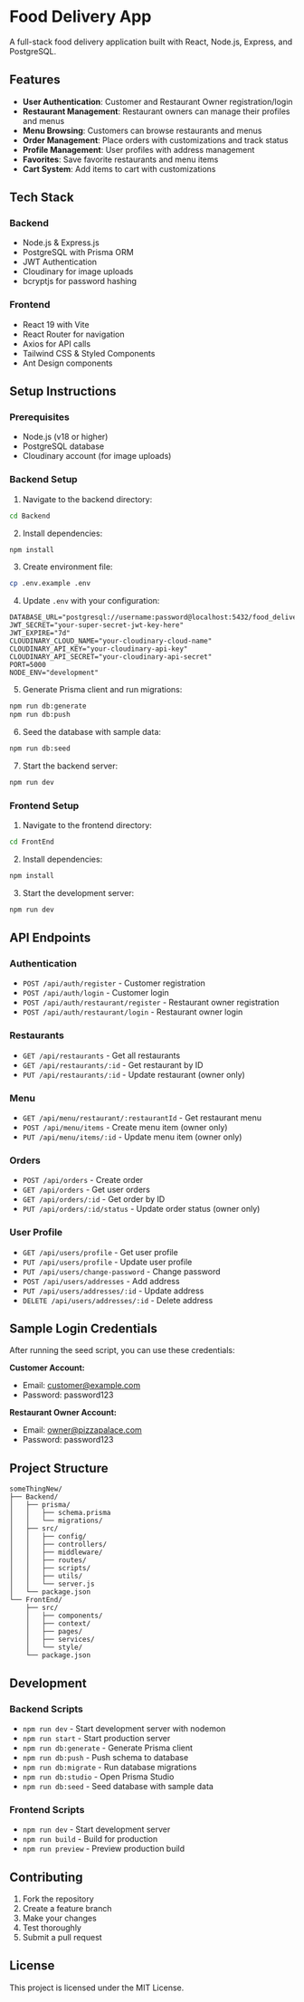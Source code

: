 # Food Delivery App

A full-stack food delivery application built with React, Node.js, Express, and PostgreSQL.

## Features

- **User Authentication**: Customer and Restaurant Owner registration/login
- **Restaurant Management**: Restaurant owners can manage their profiles and menus
- **Menu Browsing**: Customers can browse restaurants and menus
- **Order Management**: Place orders with customizations and track status
- **Profile Management**: User profiles with address management
- **Favorites**: Save favorite restaurants and menu items
- **Cart System**: Add items to cart with customizations

## Tech Stack

### Backend
- Node.js & Express.js
- PostgreSQL with Prisma ORM
- JWT Authentication
- Cloudinary for image uploads
- bcryptjs for password hashing

### Frontend
- React 19 with Vite
- React Router for navigation
- Axios for API calls
- Tailwind CSS & Styled Components
- Ant Design components

## Setup Instructions

### Prerequisites
- Node.js (v18 or higher)
- PostgreSQL database
- Cloudinary account (for image uploads)

### Backend Setup

1. Navigate to the backend directory:
```bash
cd Backend
```

2. Install dependencies:
```bash
npm install
```

3. Create environment file:
```bash
cp .env.example .env
```

4. Update `.env` with your configuration:
```env
DATABASE_URL="postgresql://username:password@localhost:5432/food_delivery_db"
JWT_SECRET="your-super-secret-jwt-key-here"
JWT_EXPIRE="7d"
CLOUDINARY_CLOUD_NAME="your-cloudinary-cloud-name"
CLOUDINARY_API_KEY="your-cloudinary-api-key"
CLOUDINARY_API_SECRET="your-cloudinary-api-secret"
PORT=5000
NODE_ENV="development"
```

5. Generate Prisma client and run migrations:
```bash
npm run db:generate
npm run db:push
```

6. Seed the database with sample data:
```bash
npm run db:seed
```

7. Start the backend server:
```bash
npm run dev
```

### Frontend Setup

1. Navigate to the frontend directory:
```bash
cd FrontEnd
```

2. Install dependencies:
```bash
npm install
```

3. Start the development server:
```bash
npm run dev
```

## API Endpoints

### Authentication
- `POST /api/auth/register` - Customer registration
- `POST /api/auth/login` - Customer login
- `POST /api/auth/restaurant/register` - Restaurant owner registration
- `POST /api/auth/restaurant/login` - Restaurant owner login

### Restaurants
- `GET /api/restaurants` - Get all restaurants
- `GET /api/restaurants/:id` - Get restaurant by ID
- `PUT /api/restaurants/:id` - Update restaurant (owner only)

### Menu
- `GET /api/menu/restaurant/:restaurantId` - Get restaurant menu
- `POST /api/menu/items` - Create menu item (owner only)
- `PUT /api/menu/items/:id` - Update menu item (owner only)

### Orders
- `POST /api/orders` - Create order
- `GET /api/orders` - Get user orders
- `GET /api/orders/:id` - Get order by ID
- `PUT /api/orders/:id/status` - Update order status (owner only)

### User Profile
- `GET /api/users/profile` - Get user profile
- `PUT /api/users/profile` - Update user profile
- `PUT /api/users/change-password` - Change password
- `POST /api/users/addresses` - Add address
- `PUT /api/users/addresses/:id` - Update address
- `DELETE /api/users/addresses/:id` - Delete address

## Sample Login Credentials

After running the seed script, you can use these credentials:

**Customer Account:**
- Email: customer@example.com
- Password: password123

**Restaurant Owner Account:**
- Email: owner@pizzapalace.com
- Password: password123

## Project Structure

```
someThingNew/
├── Backend/
│   ├── prisma/
│   │   ├── schema.prisma
│   │   └── migrations/
│   ├── src/
│   │   ├── config/
│   │   ├── controllers/
│   │   ├── middleware/
│   │   ├── routes/
│   │   ├── scripts/
│   │   ├── utils/
│   │   └── server.js
│   └── package.json
└── FrontEnd/
    ├── src/
    │   ├── components/
    │   ├── context/
    │   ├── pages/
    │   ├── services/
    │   └── style/
    └── package.json
```

## Development

### Backend Scripts
- `npm run dev` - Start development server with nodemon
- `npm run start` - Start production server
- `npm run db:generate` - Generate Prisma client
- `npm run db:push` - Push schema to database
- `npm run db:migrate` - Run database migrations
- `npm run db:studio` - Open Prisma Studio
- `npm run db:seed` - Seed database with sample data

### Frontend Scripts
- `npm run dev` - Start development server
- `npm run build` - Build for production
- `npm run preview` - Preview production build

## Contributing

1. Fork the repository
2. Create a feature branch
3. Make your changes
4. Test thoroughly
5. Submit a pull request

## License

This project is licensed under the MIT License.